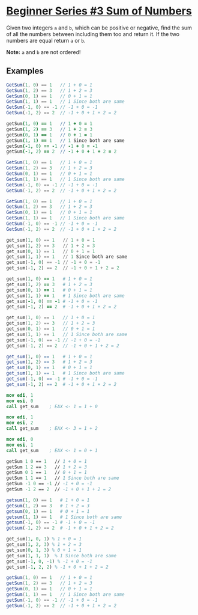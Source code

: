 # [Beginner Series #3 Sum of Numbers](https://www.codewars.com/kata/55f2b110f61eb01779000053)
Given two integers `a` and `b`, which can be positive or negative, find the sum of all the numbers between including them too and return it. If the two numbers are equal return `a` or `b`.

**Note:** `a` and `b` are not ordered!

## Examples

```javascript
GetSum(1, 0) == 1   // 1 + 0 = 1
GetSum(1, 2) == 3   // 1 + 2 = 3
GetSum(0, 1) == 1   // 0 + 1 = 1
GetSum(1, 1) == 1   // 1 Since both are same
GetSum(-1, 0) == -1 // -1 + 0 = -1
GetSum(-1, 2) == 2  // -1 + 0 + 1 + 2 = 2
```
```coffeescript
getSum(1, 0) == 1   // 1 + 0 = 1
getSum(1, 2) == 3   // 1 + 2 = 3
getSum(0, 1) == 1   // 0 + 1 = 1
getSum(1, 1) == 1   // 1 Since both are same
getSum(-1, 0) == -1 // -1 + 0 = -1
getSum(-1, 2) == 2  // -1 + 0 + 1 + 2 = 2
```
```java
GetSum(1, 0) == 1   // 1 + 0 = 1
GetSum(1, 2) == 3   // 1 + 2 = 3
GetSum(0, 1) == 1   // 0 + 1 = 1
GetSum(1, 1) == 1   // 1 Since both are same
GetSum(-1, 0) == -1 // -1 + 0 = -1
GetSum(-1, 2) == 2  // -1 + 0 + 1 + 2 = 2
```
```csharp
GetSum(1, 0) == 1   // 1 + 0 = 1
GetSum(1, 2) == 3   // 1 + 2 = 3
GetSum(0, 1) == 1   // 0 + 1 = 1
GetSum(1, 1) == 1   // 1 Since both are same
GetSum(-1, 0) == -1 // -1 + 0 = -1
GetSum(-1, 2) == 2  // -1 + 0 + 1 + 2 = 2
```
```python
get_sum(1, 0) == 1   // 1 + 0 = 1
get_sum(1, 2) == 3   // 1 + 2 = 3
get_sum(0, 1) == 1   // 0 + 1 = 1
get_sum(1, 1) == 1   // 1 Since both are same
get_sum(-1, 0) == -1 // -1 + 0 = -1
get_sum(-1, 2) == 2  // -1 + 0 + 1 + 2 = 2
```
```ruby
get_sum(1, 0) == 1   # 1 + 0 = 1
get_sum(1, 2) == 3   # 1 + 2 = 3
get_sum(0, 1) == 1   # 0 + 1 = 1
get_sum(1, 1) == 1   # 1 Since both are same
get_sum(-1, 0) == -1 # -1 + 0 = -1
get_sum(-1, 2) == 2  # -1 + 0 + 1 + 2 = 2
```
```C
get_sum(1, 0) == 1   // 1 + 0 = 1
get_sum(1, 2) == 3   // 1 + 2 = 3
get_sum(0, 1) == 1   // 0 + 1 = 1
get_sum(1, 1) == 1   // 1 Since both are same
get_sum(-1, 0) == -1 // -1 + 0 = -1
get_sum(-1, 2) == 2  // -1 + 0 + 1 + 2 = 2
```
```r
get_sum(1, 0) == 1   # 1 + 0 = 1
get_sum(1, 2) == 3   # 1 + 2 = 3
get_sum(0, 1) == 1   # 0 + 1 = 1
get_sum(1, 1) == 1   # 1 Since both are same
get_sum(-1, 0) == -1 # -1 + 0 = -1
get_sum(-1, 2) == 2  # -1 + 0 + 1 + 2 = 2
```
```nasm
mov edi, 1
mov esi, 0
call get_sum    ; EAX <- 1 = 1 + 0

mov edi, 1
mov esi, 2
call get_sum    ; EAX <- 3 = 1 + 2

mov edi, 0
mov esi, 1
call get_sum    ; EAX <- 1 = 0 + 1
```
```fsharp
getSum 1 0 == 1   // 1 + 0 = 1
getSum 1 2 == 3   // 1 + 2 = 3
getSum 0 1 == 1   // 0 + 1 = 1
getSum 1 1 == 1   // 1 Since both are same
getSum -1 0 == -1 // -1 + 0 = -1
getSum -1 2 == 2  // -1 + 0 + 1 + 2 = 2
```
```julia
getsum(1, 0) == 1   # 1 + 0 = 1
getsum(1, 2) == 3   # 1 + 2 = 3
getsum(0, 1) == 1   # 0 + 1 = 1
getsum(1, 1) == 1   # 1 Since both are same
getsum(-1, 0) == -1 # -1 + 0 = -1
getsum(-1, 2) == 2  # -1 + 0 + 1 + 2 = 2
```
```prolog
get_sum(1, 0, 1) % 1 + 0 = 1
get_sum(1, 2, 3) % 1 + 2 = 3
get_sum(0, 1, 3) % 0 + 1 = 1
get_sum(1, 1, 1)  % 1 Since both are same
get_sum(-1, 0, -1) % -1 + 0 = -1
get_sum(-1, 2, 2) % -1 + 0 + 1 + 2 = 2
```

```scala
getSum(1, 0) == 1   // 1 + 0 = 1
getSum(1, 2) == 3   // 1 + 2 = 3
getSum(0, 1) == 1   // 0 + 1 = 1
getSum(1, 1) == 1   // 1 Since both are same
getSum(-1, 0) == -1 // -1 + 0 = -1
getSum(-1, 2) == 2  // -1 + 0 + 1 + 2 = 2
```

